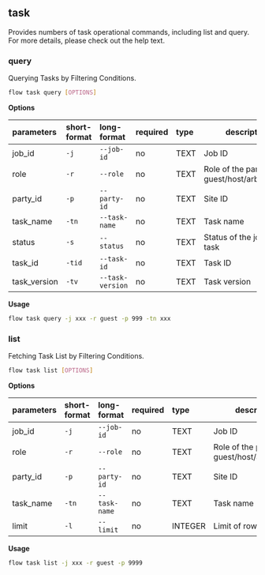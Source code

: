 ## task
Provides numbers of task operational commands, including list and query. For more details, please check out the help text.
### query
Querying Tasks by Filtering Conditions.
```bash
flow task query [OPTIONS]
```
**Options**

| parameters | short-format | long-format | required | type | description |
| :-------- |:-----|:-------------| :--- | :----- |------|
| job_id | `-j` | `--job-id` | no | TEXT | Job ID |
| role | `-r` | `--role` | no | TEXT | Role of the participant: guest/host/arbiter/local |
| party_id | `-p` | `--party-id` | no | TEXT | Site ID |
| task_name | `-tn` | `--task-name` | no | TEXT | Task name |
| status | `-s` | `--status` | no | TEXT | Status of the job or task |
| task_id | `-tid` | `--task-id` | no | TEXT | Task ID |
| task_version | `-tv` | `--task-version` | no | TEXT | Task version |
**Usage**
```bash
flow task query -j xxx -r guest -p 999 -tn xxx
```

### list
Fetching Task List by Filtering Conditions.
```bash
flow task list [OPTIONS]
```
**Options**

| parameters | short-format | long-format | required | type | description |
| :-------- |:-----|:-------------| :--- | :----- |------|
| job_id | `-j` | `--job-id` | no | TEXT | Job ID |
| role | `-r` | `--role` | no | TEXT | Role of the participant: guest/host/arbiter/local |
| party_id | `-p` | `--party-id` | no | TEXT | Site ID |
| task_name | `-tn` | `--task-name` | no | TEXT | Task name |
| limit | `-l` | `--limit` | no | INTEGER | Limit of rows or entries |
**Usage**
```bash
flow task list -j xxx -r guest -p 9999
```


